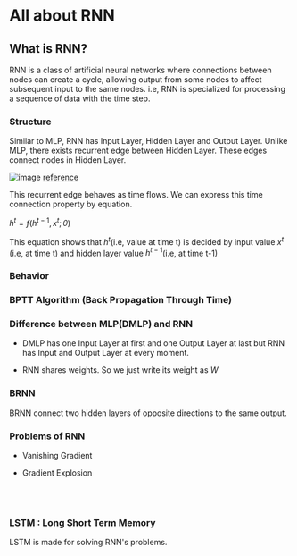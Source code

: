 # All about RNN


## What is RNN?

RNN is a class of artificial neural networks where connections between nodes can create a cycle, allowing output from some nodes to affect subsequent input to the same nodes. i.e, RNN is specialized for processing a sequence of data with the time step.


### Structure

Similar to MLP, RNN has Input Layer, Hidden Layer and Output Layer. Unlike MLP, there exists recurrent edge between Hidden Layer. These edges connect nodes in Hidden Layer. 

![image](https://github.com/IyLias/i-am-a-developer/assets/48081162/f6406eb6-71d1-4180-8815-ec7a36ea35af)
[reference](https://www.deeplearningbook.org/contents/rnn.html)

This recurrent edge behaves as time flows. We can express this time connection property by equation. 

$h^t = f(h^{t-1},x^t; \theta)$

This equation shows that $h^t$(i.e, value at time t) is decided by input value $x^t$ (i.e, at time t) and hidden layer value $h^{t-1}$(i.e, at time t-1)



### Behavior




### BPTT Algorithm (Back Propagation Through Time)



 
### Difference between MLP(DMLP) and RNN 

* DMLP has one Input Layer at first and one Output Layer at last but RNN has Input and Output Layer at every moment.


* RNN shares weights. So we just write its weight as $W$


### BRNN

BRNN connect two hidden layers of opposite directions to the same output. 



### Problems of RNN

* Vanishing Gradient


* Gradient Explosion


<br><br>

### LSTM : Long Short Term Memory

LSTM is made for solving RNN's problems. 


